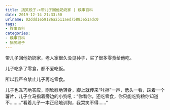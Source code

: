 ```yaml
---
title: 搞笑段子->带儿子回他奶奶家 | 糗事百科
date: 2019-12-14 21:33:50
urlname: 02ddd1e59186a2511aed75883e51adc0
tags: 
- 糗事百科
categories:
- 糗事百科
- 搞笑段子
---
```

带儿子回他奶奶家，老人家很久没见孙子，买了很多零食给他吃。

儿子吃多了零食，都不爱吃饭。

所以我严令禁止儿子再吃零食。

儿子也乖巧地答应，刚欣慰地转身，脚上就传来“咔擦”一声，低头一看，踩着一个薯片，儿子立马指着旁边的小狗吼：“你看你，还吃零食，你只能吃狗粮你知道不………”看着儿子一本正经地训狗，我哭笑不得……”


